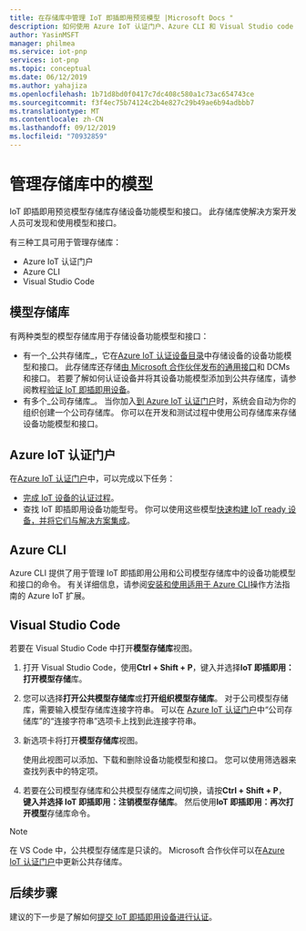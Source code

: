 ```yaml
---
title: 在存储库中管理 IoT 即插即用预览模型 |Microsoft Docs "
description: 如何使用 Azure IoT 认证门户、Azure CLI 和 Visual Studio code 管理存储库中的设备功能模型。
author: YasinMSFT
manager: philmea
ms.service: iot-pnp
services: iot-pnp
ms.topic: conceptual
ms.date: 06/12/2019
ms.author: yahajiza
ms.openlocfilehash: 1b71d8bd0f0417c7dc408c580a1c73ac654743ce
ms.sourcegitcommit: f3f4ec75b74124c2b4e827c29b49ae6b94adbbb7
ms.translationtype: MT
ms.contentlocale: zh-CN
ms.lasthandoff: 09/12/2019
ms.locfileid: "70932859"
---
```

# <a name="manage-models-in-the-repository"></a>管理存储库中的模型

IoT 即插即用预览模型存储库存储设备功能模型和接口。 此存储库使解决方案开发人员可发现和使用模型和接口。

有三种工具可用于管理存储库：

- Azure IoT 认证门户
- Azure CLI
- Visual Studio Code

## <a name="model-repositories"></a>模型存储库

有两种类型的模型存储库用于存储设备功能模型和接口：

- 有一个_公共存储库_，它在[Azure IoT 认证设备目录](https://aka.ms/iotdevcat)中存储设备的设备功能模型和接口。 此存储库还存储[由 Microsoft 合作伙伴发布的](./howto-onboard-portal.md)[通用接口](./concepts-common-interfaces.md)和 DCMs 和接口。 若要了解如何认证设备并将其设备功能模型添加到公共存储库，请参阅教程[验证 IoT 即插即用设备](./tutorial-certification-test.md)。
- 有多个_公司存储库_。 当你加入[到 Azure IoT 认证门户](./howto-onboard-portal.md)时，系统会自动为你的组织创建一个公司存储库。 你可以在开发和测试过程中使用公司存储库来存储设备功能模型和接口。

## <a name="azure-certified-for-iot-portal"></a>Azure IoT 认证门户

在[Azure IoT 认证门户](https://preview.catalog.azureiotsolutions.com)中，可以完成以下任务：

- [完成 IoT 设备的认证过程](./tutorial-certification-test.md)。
- 查找 IoT 即插即用设备功能型号。 你可以使用这些模型[快速构建 IoT ready 设备，并将它们与解决方案集成](./quickstart-connect-pnp-device-solution.md)。

## <a name="azure-cli"></a>Azure CLI

Azure CLI 提供了用于管理 IoT 即插即用公用和公司模型存储库中的设备功能模型和接口的命令。 有关详细信息，请参阅[安装和使用适用于 Azure CLI](./howto-install-pnp-cli.md)操作方法指南的 Azure IoT 扩展。

## <a name="visual-studio-code"></a>Visual Studio Code

若要在 Visual Studio Code 中打开**模型存储库**视图。

1. 打开 Visual Studio Code，使用**Ctrl + Shift + P**，键入并选择**IoT 即插即用：打开模型存储**库。

1. 您可以选择**打开公共模型存储库**或**打开组织模型存储库**。 对于公司模型存储库，需要输入模型存储库连接字符串。 可以在 [Azure IoT 认证门户](https://preview.catalog.azureiotsolutions.com)中“公司存储库”的“连接字符串”选项卡上找到此连接字符串。

1. 新选项卡将打开**模型存储库**视图。

    使用此视图可以添加、下载和删除设备功能模型和接口。 您可以使用筛选器来查找列表中的特定项。

1. 若要在公司模型存储库和公共模型存储库之间切换，请按**Ctrl + Shift + P**， **键入并选择 IoT 即插即用：注销模型存储库**。 然后使用**IoT 即插即用：再次打开模型**存储库命令。

> [!NOTE]
> 在 VS Code 中，公共模型存储库是只读的。 Microsoft 合作伙伴可以在[Azure IoT 认证门户](https://preview.catalog.azureiotsolutions.com)中更新公共存储库。

## <a name="next-steps"></a>后续步骤

建议的下一步是了解如何[提交 IoT 即插即用设备进行认证](tutorial-certification-test.md)。
